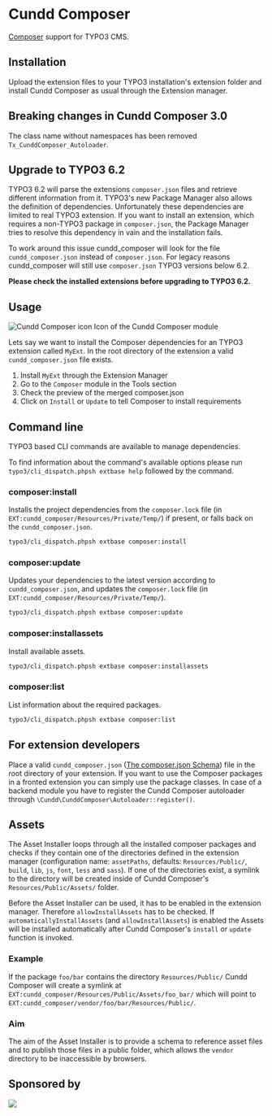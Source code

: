 Cundd Composer
==============

[Composer](http://getcomposer.org/) support for TYPO3 CMS.


Installation
------------

Upload the extension files to your TYPO3 installation's extension folder and install Cundd Composer as usual through the Extension manager.


Breaking changes in Cundd Composer 3.0
--------------------------------------

The class name without namespaces has been removed `Tx_CunddComposer_Autoloader`.


Upgrade to TYPO3 6.2
--------------------

TYPO3 6.2 will parse the extensions `composer.json` files and retrieve different information from it. TYPO3's new Package Manager also allows the definition of dependencies. Unfortunately these dependencies are limited to real TYPO3 extension. If you want to install an extension, which requires a non-TYPO3 package in `composer.json`, the Package Manager tries to resolve this dependency in vain and the installation fails.

To work around this issue cundd_composer will look for the file `cundd_composer.json` instead of `composer.json`. For legacy reasons cundd_composer will still use `composer.json` TYPO3 versions below 6.2. 

**Please check the installed extensions before upgrading to TYPO3 6.2.**


Usage
-----

![Cundd Composer icon](https://raw.github.com/cundd/CunddComposer/master/ext_icon.gif "Cundd Composer icon") Icon of the Cundd Composer module

Lets say we want to install the Composer dependencies for an TYPO3 extension called `MyExt`. In the root directory of the extension a valid `cundd_composer.json` file exists.

1. Install `MyExt` through the Extension Manager
2. Go to the `Composer` module in the Tools section
3. Check the preview of the merged composer.json
4. Click on `Install` or `Update` to tell Composer to install requirements


Command line
------------

TYPO3 based CLI commands are available to manage dependencies.

To find information about the command's available options please run `typo3/cli_dispatch.phpsh extbase help` followed by the command.


### composer:install

Installs the project dependencies from the `composer.lock` file (in `EXT:cundd_composer/Resources/Private/Temp/`) if present, or falls back on the `cundd_composer.json`.

```bash
typo3/cli_dispatch.phpsh extbase composer:install
```


### composer:update

Updates your dependencies to the latest version according to `cundd_composer.json`, and updates the `composer.lock` file (in `EXT:cundd_composer/Resources/Private/Temp/`).

```bash
typo3/cli_dispatch.phpsh extbase composer:update
```


### composer:installassets

Install available assets.

```bash
typo3/cli_dispatch.phpsh extbase composer:installassets
```


### composer:list

List information about the required packages.

```bash
typo3/cli_dispatch.phpsh extbase composer:list
```


For extension developers
------------------------

Place a valid `cundd_composer.json` ([The composer.json Schema](https://getcomposer.org/doc/04-schema.md)) file in the root directory of your extension. If you want to use the Composer packages in a fronted extension you can simply use the package classes. In case of a backend module you have to register the Cundd Composer autoloader through `\Cundd\CunddComposer\Autoloader::register()`.


Assets
------

The Asset Installer loops through all the installed composer packages and checks if they contain one of the directories defined in the extension manager (configuration name: `assetPaths`, defaults: `Resources/Public/`, `build`, `lib`, `js`, `font`, `less` and `sass`). If one of the directories exist, a symlink to the directory will be created inside of Cundd Composer's `Resources/Public/Assets/` folder.

Before the Asset Installer can be used, it has to be enabled in the extension manager. Therefore `allowInstallAssets` has to be checked. If `automaticallyInstallAssets` (and `allowInstallAssets`) is enabled the Assets will be installed automatically after Cundd Composer's `install` or `update` function is invoked.


### Example

If the package `foo/bar` contains the directory `Resources/Public/` Cundd Composer will create a symlink at `EXT:cundd_composer/Resources/Public/Assets/foo_bar/` which will point to `EXT:cundd_composer/vendor/foo/bar/Resources/Public/`.


### Aim
The aim of the Asset Installer is to provide a schema to reference asset files and to publish  those files in a public folder, which allows the `vendor` directory to be inaccessible by browsers.


Sponsored by
------------

[![](https://www.iresults.li/typo3conf/ext/client/Resources/Public/Images/logo.svg)](http://www.iresults.li)

